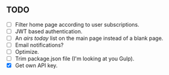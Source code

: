 ## TODO

- [ ] Filter home page according to user subscriptions.
- [ ] JWT based authentication.
- [ ] An _airs today_ list on the main page instead of a blank page.
- [ ] Email notifications?
- [ ] Optimize.
- [ ] Trim package.json file (I'm looking at you Gulp).
- [x] Get own API key.
